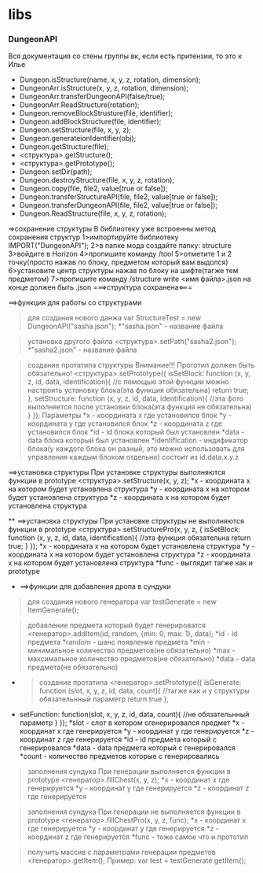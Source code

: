 # libs

### DungeonAPI
Вся документация со стены группы вк, если есть притензии, то это к Илье
* Dungeon.isStructure(name, x, y, z, rotation, dimension);
* DungeonArr.isStructure(x, y, z, rotation, dimension);
* DungeonArr.transferDungeonAPI(false/true);
* DungeonArr.ReadStructure(rotation);
* Dungeon.removeBlockStrusture(file, identifier);
* Dungeon.addBlockStructure(file, identifier);
* Dungeon.setStructure(file, x, y, z);
* Dungeon.generateionIdentifier(obj);
* Dungeon.getStructure(file);
* <структура>.getStructure();
* <структура>.getPrototype();
* Dungeon.setDir(path);
* Dungeon.destroyStructure(file, x, y, z, rotation);
* Dungeon.copy(file, file2, value[true or false]);
* Dungeon.transferStructureAPI(file, file2, value[true or false]);
* Dungeon.transferDungeonAPI(file, file2, value[true or false]);
* Dungeon.ReadStructure(file, x, y, z, rotation);



=>сохранение структуры
В библиотеку уже встроенны метод сохранения структур
1>импортируйте библиотеку IMPORT("DungeonAPI");
2>в папке мода создайте папку: structure
3>войдите в Horizon
4>пропишите команду /tool
5>отметите 1 и 2 точку(просто нажав по блоку, предметом который вам выдолся)
6>установите центр структуры нажав по блоку на шифте(тагже тем предметом)
7>пропишите команду /structure write <имя файла>.json на конце должен быть .json
===>структура сохранена<===

==>функция для работы со структурами

>для создания нового данжа
var StructureTest = new DungeonAPI("sasha.json");
*"sasha.json" - название файла

>установка другого файла
<структура>.setPath("sasha2.json");
*"sasha2.json" - название файла

>создание протатипа структуры
Внимание!!! Прототип должен быть обязательно! 
<структура>.setPrototype({
    isSetBlock: function (x, y, z, id, data, identification){
        //с помощью этой функции можно настроить установку блока(эта функция обязательна) 
        return true;
    }, 
    setStructure: function (x, y, z, id, data, identification){
        //эта фото выполняется после установки блока(эта функция не обязательна) 
    }
});
Параметры 
*x - координата x где установился блок
*y - координата y где установился блок
*z - координата z где установился блок
*id - id блока который был установлен
*data - data блока который был установлен 
*identification - индификатор блока(у каждого блока он разный, это можно использовать для управления каждым блоком отдельно) состоит из id.data.x.y.z


==>установка структуры
При установке структуры выполняются функции в prototype
<структура>.setStructure(x, y, z);
*x - координата x на котором будет установлена структура
*y - координата x на котором будет установлена структура
*z - координата x на котором будет установлена структура


** ==>установка структуры
При установке структуры не выполняются функции в prototype
<структура>.setStructurePro(x, y, z, {
    isSetBlock: function (x, y, z, id, data, identification){
        //эта функция обязательна
        return true;
    }
});
*x - координата x на котором будет установлена структура
*y - координата x на котором будет установлена структура
*z - координата x на котором будет установлена структура
*func - выглядит тагже как и prototype

* ==>функции для добавления дропа в сундуки

>для создания нового генератора
var testGenerate = new ItemGenerate();

>добавление предмета который будет генерироватся
<генератор>.addItem(id, random, {min: 0, max: 1}, data);
*id - id предмета
*random - шанс появление предмета
*min - минимальное количество предметов(не обязательно)
*max - максимальное количество предметов(не обязательно)
*data - data предмета(не обязательно) 

* >создание протатипа 
<генератор>.setPrototype({
isGenerate: function (slot, x, y, z, id, data, count){
//тагже как и у структуры обязательнный параметр
return true
}, 
* setFunction: function(slot, x, y, z, id, data, count){
//не обязательнный параметр
} 
});
*slot - слот в котором сгенерировался предмет 
*x - координат x где генерируется 
*y - координат y где генерируется 
*z - координат z где генерируется 
*id - id предмета который с генерировался
*data - data предмета который с генерировался
*count - количество предметов которые с генерировались

>заполнения сундука
При генерации выполняется функции в prototype
<генератор>.fillChest(x, y, z);
*x - координат x где генерируется 
*y - координат y где генерируется 
*z - координат z где генерируется

>заполнения сундука
При генерации не выполняется функции в prototype
<генератор>.fillChestPro(x, y, z, func);
*x - координат x где генерируется 
*y - координат y где генерируется 
*z - координат z где генерируется
*func - тоже самое что и прототип 

>получить массив с параметрами генерации предметов 
<генератор>.getItem();
Пример:
var test = testGenerate.getItem();



